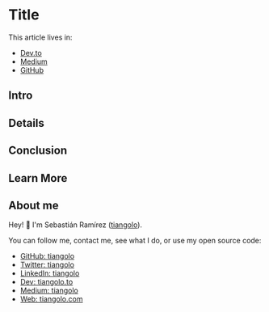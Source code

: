 # Title

This article lives in:

* [Dev.to](https://dev.to/tiangolo/)
* [Medium](https://tiangolo.medium.com/)
* [GitHub](https://github.com/tiangolo/blog-posts/blob/master/template/README.md)

## Intro

## Details

## Conclusion

## Learn More

## About me

Hey! 👋 I'm Sebastián Ramírez ([tiangolo](https://tiangolo.com)).

You can follow me, contact me, see what I do, or use my open source code:

* [GitHub: tiangolo](https://github.com/tiangolo)
* [Twitter: tiangolo](https://twitter.com/tiangolo)
* [LinkedIn: tiangolo](https://www.linkedin.com/in/tiangolo/)
* [Dev: tiangolo.to](https://dev.to/tiangolo)
* [Medium: tiangolo](https://tiangolo.medium.com/)
* [Web: tiangolo.com](https://tiangolo.com)
